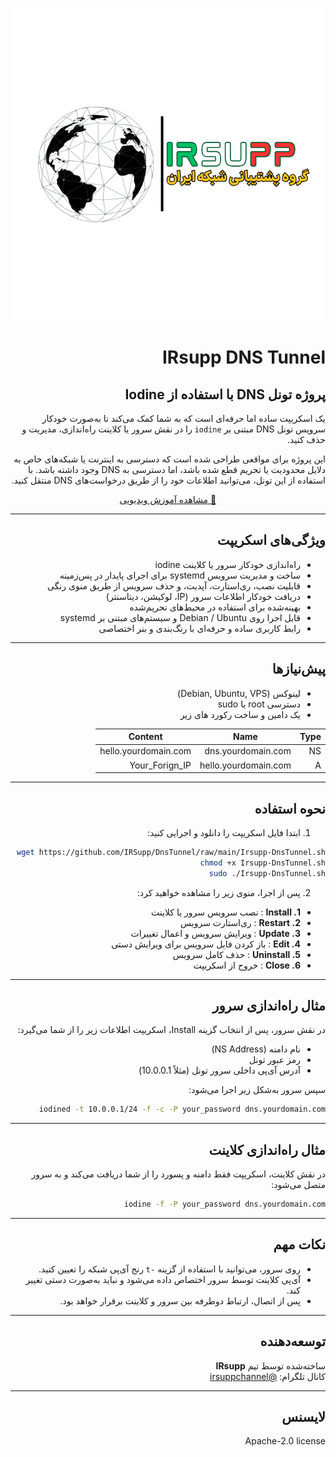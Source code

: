 <div dir="rtl">

![IRsupp](https://github.com/IRSupp/DnsTunnel/blob/main/IRSupp.png)



# IRsupp DNS Tunnel

## پروژه تونل DNS با استفاده از Iodine

&#x20;یک اسکریپت ساده اما حرفه‌ای است که به شما کمک می‌کند تا به‌صورت خودکار سرویس تونل DNS مبتنی بر `iodine` را در نقش سرور یا کلاینت راه‌اندازی، مدیریت و حذف کنید.

این پروژه برای مواقعی طراحی شده است که دسترسی به اینترنت یا شبکه‌های خاص به دلایل محدودیت یا تحریم قطع شده باشد، اما دسترسی به DNS وجود داشته باشد. با استفاده از این تونل، می‌توانید اطلاعات خود را از طریق درخواست‌های DNS منتقل کنید.

<p align="center">
  <a href="https://youtu.be/QpYZnoYaTRc?si=11YCJNwi8bHGdWda">
    🎥 مشاهده آموزش ویدیویی  
  </a>
</p>


---

## ویژگی‌های اسکریپت

- راه‌اندازی خودکار سرور یا کلاینت iodine
- ساخت و مدیریت سرویس systemd برای اجرای پایدار در پس‌زمینه
- قابلیت نصب، ری‌استارت، آپدیت، و حذف سرویس از طریق منوی رنگی
- دریافت خودکار اطلاعات سرور (IP، لوکیشن، دیتاسنتر)
- بهینه‌شده برای استفاده در محیط‌های تحریم‌شده
- قابل اجرا روی Debian / Ubuntu و سیستم‌های مبتنی بر systemd
- رابط کاربری ساده و حرفه‌ای با رنگ‌بندی و بنر اختصاصی

---

## پیش‌نیازها

- لینوکس (Debian, Ubuntu, VPS)
- دسترسی root یا sudo
- یک دامین و ساخت رکورد های زیر

| Type | Name                 | Content                |
|------|----------------------|------------------------|
| NS   | dns.yourdomain.com   | hello.yourdomain.com   |
| A    | hello.yourdomain.com | Your_Forign_IP         |



---

## نحوه استفاده

1. ابتدا فایل اسکریپت را دانلود و اجرایی کنید:

```bash
wget https://github.com/IRSupp/DnsTunnel/raw/main/Irsupp-DnsTunnel.sh
chmod +x Irsupp-DnsTunnel.sh
sudo ./Irsupp-DnsTunnel.sh
```

2. پس از اجرا، منوی زیر را مشاهده خواهید کرد:

- **1. Install** : نصب سرویس سرور یا کلاینت
- **2. Restart** : ری‌استارت سرویس
- **3. Update** : ویرایش سرویس و اعمال تغییرات
- **4. Edit** : باز کردن فایل سرویس برای ویرایش دستی
- **5. Uninstall** : حذف کامل سرویس
- **6. Close** : خروج از اسکریپت

---

## مثال راه‌اندازی سرور

در نقش سرور، پس از انتخاب گزینه Install، اسکریپت اطلاعات زیر را از شما می‌گیرد:

- نام دامنه (NS Address)
- رمز عبور تونل
- آدرس آی‌پی داخلی سرور تونل (مثلاً 10.0.0.1)

سپس سرور به‌شکل زیر اجرا می‌شود:

```bash
iodined -t 10.0.0.1/24 -f -c -P your_password dns.yourdomain.com
```

---

## مثال راه‌اندازی کلاینت

در نقش کلاینت، اسکریپت فقط دامنه و پسورد را از شما دریافت می‌کند و به سرور متصل می‌شود:

```bash
iodine -f -P your_password dns.yourdomain.com
```

---

## نکات مهم

- روی سرور، می‌توانید با استفاده از گزینه `-t` رنج آی‌پی شبکه را تعیین کنید.
- آی‌پی کلاینت توسط سرور اختصاص داده می‌شود و نباید به‌صورت دستی تغییر کند.
- پس از اتصال، ارتباط دوطرفه بین سرور و کلاینت برقرار خواهد بود.

---

## توسعه‌دهنده

ساخته‌شده توسط تیم **IRsupp**\
کانال تلگرام: [@irsuppchannel](https://t.me/irsuppchannel)

---

## لایسنس

Apache-2.0 license

</div>
